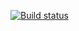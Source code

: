 [![Build status](https://ci.appveyor.com/api/projects/status/c45sc5m3v20ar74l?svg=true)](https://ci.appveyor.com/project/julija9531/07-js-ugl-02-04-p2-unittest)